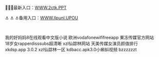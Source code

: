 <p>
	🙎🙎🙎最新入口：<a href="http://www.baidu.com/link?url=6MA2SWnO3Raqke39an_0PUxosM6ZrUGzi1BN9tNnlPW&wd">WWW.2ctk.PPT</a> 
	<p>
		⚓
⚓
⚓备用入口：<a href="http://www.baidu.com/link?url=6MA2SWnO3Raqke39an_0PUxosM6ZrUGzi1BN9tNnlPW&wd">WWW.llpunl.UPOU</a> 
	</p>
	<p>
		<br />
	</p>
	<p>
		我的好妈妈8在线观看中文版小说
欧洲vodafonewififreeapp
果冻传媒官方网站
18岁女rapperdisssubs超清晰
xzl仙踪林网站
天美传媒女演员颜值排行
xkdsp.app 3.0.2
xzl仙踪林一区
kdbacc.apk3.0小蝌蚪视频
bzzzzzzt
	</p>
